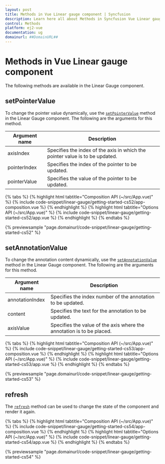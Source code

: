 ```yaml
---
layout: post
title: Methods in Vue Linear gauge component | Syncfusion
description: Learn here all about Methods in Syncfusion Vue Linear gauge component of Syncfusion Essential JS 2 and more.
control: Methods 
platform: ej2-vue
documentation: ug
domainurl: ##DomainURL##
---
```

# Methods in Vue Linear gauge component

The following methods are available in the Linear Gauge component.

## setPointerValue

To change the pointer value dynamically, use the [`setPointerValue`](https://ej2.syncfusion.com/vue/documentation/api/linear-gauge/#setpointervalue) method in the Linear Gauge component. The following are the arguments for this method.

|   Argument name      |   Description                            |
|----------------------| -----------------------------------------|
|     axisIndex        |    Specifies the index of the axis in which the pointer value is to be updated.|
|     pointerIndex     |    Specifies the index of the pointer to be updated.           |
|     pointerValue     |    Specifies the value of the pointer to be updated.           |

{% tabs %}
{% highlight html tabtitle="Composition API (~/src/App.vue)" %}
{% include code-snippet/linear-gauge/getting-started-cs52/app-composition.vue %}
{% endhighlight %}
{% highlight html tabtitle="Options API (~/src/App.vue)" %}
{% include code-snippet/linear-gauge/getting-started-cs52/app.vue %}
{% endhighlight %}
{% endtabs %}
        
{% previewsample "page.domainurl/code-snippet/linear-gauge/getting-started-cs52" %}

## setAnnotationValue

To change the annotation content dynamically, use the [`setAnnotationValue`](https://ej2.syncfusion.com/vue/documentation/api/linear-gauge/#setannotationvalue) method in the Linear Gauge component. The following are the arguments for this method.

|   Argument name      |   Description                            |
|----------------------| -----------------------------------------|
|     annotationIndex  |    Specifies the index number of the annotation to be updated. |
|     content          |    Specifies the text for the annotation to be updated.        |
|     axisValue        |    Specifies the value of the axis where the annotation is to be placed.|

{% tabs %}
{% highlight html tabtitle="Composition API (~/src/App.vue)" %}
{% include code-snippet/linear-gauge/getting-started-cs53/app-composition.vue %}
{% endhighlight %}
{% highlight html tabtitle="Options API (~/src/App.vue)" %}
{% include code-snippet/linear-gauge/getting-started-cs53/app.vue %}
{% endhighlight %}
{% endtabs %}
        
{% previewsample "page.domainurl/code-snippet/linear-gauge/getting-started-cs53" %}

## refresh

The [`refresh`](https://ej2.syncfusion.com/vue/documentation/api/linear-gauge/#refresh) method can be used to change the state of the component and render it again.

{% tabs %}
{% highlight html tabtitle="Composition API (~/src/App.vue)" %}
{% include code-snippet/linear-gauge/getting-started-cs54/app-composition.vue %}
{% endhighlight %}
{% highlight html tabtitle="Options API (~/src/App.vue)" %}
{% include code-snippet/linear-gauge/getting-started-cs54/app.vue %}
{% endhighlight %}
{% endtabs %}
        
{% previewsample "page.domainurl/code-snippet/linear-gauge/getting-started-cs54" %}